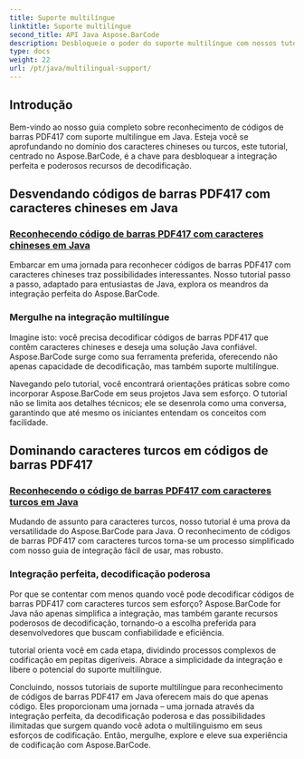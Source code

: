 ```yaml
---
title: Suporte multilíngue
linktitle: Suporte multilíngue
second_title: API Java Aspose.BarCode
description: Desbloqueie o poder do suporte multilíngue com nossos tutoriais sobre reconhecimento de códigos de barras PDF417. Mergulhe na codificação Java com Aspose.BarCode para integração perfeita.
type: docs
weight: 22
url: /pt/java/multilingual-support/
---
```


## Introdução
Bem-vindo ao nosso guia completo sobre reconhecimento de códigos de barras PDF417 com suporte multilíngue em Java. Esteja você se aprofundando no domínio dos caracteres chineses ou turcos, este tutorial, centrado no Aspose.BarCode, é a chave para desbloquear a integração perfeita e poderosos recursos de decodificação.

## Desvendando códigos de barras PDF417 com caracteres chineses em Java
### [Reconhecendo código de barras PDF417 com caracteres chineses em Java](./recognizing-pdf417-chinese-characters/)

Embarcar em uma jornada para reconhecer códigos de barras PDF417 com caracteres chineses traz possibilidades interessantes. Nosso tutorial passo a passo, adaptado para entusiastas de Java, explora os meandros da integração perfeita do Aspose.BarCode.

### Mergulhe na integração multilíngue
Imagine isto: você precisa decodificar códigos de barras PDF417 que contêm caracteres chineses e deseja uma solução Java confiável. Aspose.BarCode surge como sua ferramenta preferida, oferecendo não apenas capacidade de decodificação, mas também suporte multilíngue.

Navegando pelo tutorial, você encontrará orientações práticas sobre como incorporar Aspose.BarCode em seus projetos Java sem esforço. O tutorial não se limita aos detalhes técnicos; ele se desenrola como uma conversa, garantindo que até mesmo os iniciantes entendam os conceitos com facilidade.

## Dominando caracteres turcos em códigos de barras PDF417
### [Reconhecendo o código de barras PDF417 com caracteres turcos em Java](./recognizing-pdf417-turkish-characters/)

Mudando de assunto para caracteres turcos, nosso tutorial é uma prova da versatilidade do Aspose.BarCode para Java. O reconhecimento de códigos de barras PDF417 com caracteres turcos torna-se um processo simplificado com nosso guia de integração fácil de usar, mas robusto.

### Integração perfeita, decodificação poderosa
Por que se contentar com menos quando você pode decodificar códigos de barras PDF417 com caracteres turcos sem esforço? Aspose.BarCode for Java não apenas simplifica a integração, mas também garante recursos poderosos de decodificação, tornando-o a escolha preferida para desenvolvedores que buscam confiabilidade e eficiência.

tutorial orienta você em cada etapa, dividindo processos complexos de codificação em pepitas digeríveis. Abrace a simplicidade da integração e libere o potencial do suporte multilíngue.

Concluindo, nossos tutoriais de suporte multilíngue para reconhecimento de códigos de barras PDF417 em Java oferecem mais do que apenas código. Eles proporcionam uma jornada – uma jornada através da integração perfeita, da decodificação poderosa e das possibilidades ilimitadas que surgem quando você adota o multilinguismo em seus esforços de codificação. Então, mergulhe, explore e eleve sua experiência de codificação com Aspose.BarCode.